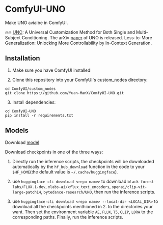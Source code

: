 # ComfyUI-UNO

Make UNO avialbe in ComfyUI.

🔥🔥 [UNO](https://github.com/bytedance/UNO): A Universal Customization Method for Both Single and Multi-Subject Conditioning. The arXiv [paper](https://arxiv.org/abs/2504.02160) of UNO is released. Less-to-More Generalization: Unlocking More Controllability by In-Context Generation.


## Installation

1. Make sure you have ComfyUI installed

2. Clone this repository into your ComfyUI's custom_nodes directory:
```
cd ComfyUI/custom_nodes
git clone https://github.com/Yuan-ManX/ComfyUI-UNO.git
```

3. Install dependencies:
```
cd ComfyUI-UNO
pip install -r requirements.txt
```

## Models

Download [model](https://huggingface.co/bytedance-research/UNO)

Download checkpoints in one of the three ways:

1. Directly run the inference scripts, the checkpoints will be downloaded automatically by the `hf_hub_download` function in the code to your `$HF_HOME`(the default value is `~/.cache/huggingface`).

2. use `huggingface-cli download <repo name>` to download `black-forest-labs/FLUX.1-dev`, `xlabs-ai/xflux_text_encoders`, `openai/clip-vit-large-patch14`, `bytedance-research/UNO`, then run the inference scripts.

3.  use `huggingface-cli download <repo name> --local-dir <LOCAL_DIR>` to download all the checkpoints menthioned in 2. to the directories your want. Then set the environment variable `AE`, `FLUX`, `T5`, `CLIP`, `LORA` to the corresponding paths. Finally, run the inference scripts.
